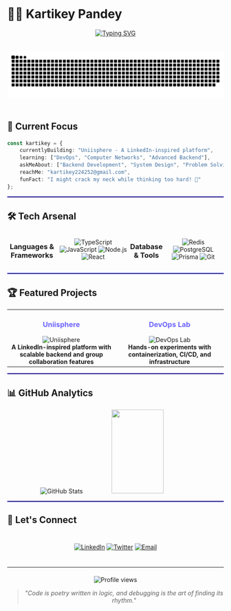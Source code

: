 # 👨‍💻 Kartikey Pandey

<div align="center">

[![Typing SVG](https://readme-typing-svg.demolab.com?font=Fira+Code&weight=600&size=32&duration=3000&pause=1000&color=6C63FF&center=true&vCenter=true&random=false&width=600&lines=Backend+Developer;DevOps+Enthusiast;Problem+Solver)](https://git.io/typing-svg)

<img src="https://raw.githubusercontent.com/Platane/snk/output/github-contribution-grid-snake.svg" alt="snake" style="margin: 20px 0;"/>

</div>

## 🎯 Current Focus

```typescript
const kartikey = {
    currentlyBuilding: "Uniisphere - A LinkedIn-inspired platform",
    learning: ["DevOps", "Computer Networks", "Advanced Backend"],
    askMeAbout: ["Backend Development", "System Design", "Problem Solving"],
    reachMe: "kartikey224252@gmail.com",
    funFact: "I might crack my neck while thinking too hard! 🤔"
};
```

<hr style="border: 1px solid #6C63FF;">

## 🛠️ Tech Arsenal

<div align="center" style="display: flex; justify-content: space-evenly;">

### Languages & Frameworks
![TypeScript](https://img.shields.io/badge/TypeScript-%23007ACC.svg?style=for-the-badge&logo=typescript&logoColor=white&color=000000)
![JavaScript](https://img.shields.io/badge/JavaScript-%23323330.svg?style=for-the-badge&logo=javascript&logoColor=%23F7DF1E&color=000000)
![Node.js](https://img.shields.io/badge/Node.js-6DA55F?style=for-the-badge&logo=node.js&logoColor=white&color=000000)
![React](https://img.shields.io/badge/React-%2320232a.svg?style=for-the-badge&logo=react&logoColor=%2361DAFB&color=000000)

### Database & Tools
![Redis](https://img.shields.io/badge/Redis-%23DD0031.svg?style=for-the-badge&logo=redis&logoColor=white&color=000000)
![PostgreSQL](https://img.shields.io/badge/PostgreSQL-%23316192.svg?style=for-the-badge&logo=postgresql&logoColor=white&color=000000)
![Prisma](https://img.shields.io/badge/Prisma-3982CE?style=for-the-badge&logo=Prisma&logoColor=white&color=000000)
![Git](https://img.shields.io/badge/Git-%23F05033.svg?style=for-the-badge&logo=git&logoColor=white&color=000000)

</div>

<hr style="border: 1px solid #6C63FF;">

## 🏆 Featured Projects

<div align="center">

<table>
  <tr>
    <td width="50%">
      <h3 align="center" style="color: #6C63FF;">Uniisphere</h3>
      <div align="center">  
        <img src="https://github-readme-stats.vercel.app/api/pin/?username=Donniedarko45&repo=uniisphere&theme=tokyonight" alt="Uniisphere"/>
        <br/>
        <span><strong>A LinkedIn-inspired platform with scalable backend and group collaboration features</strong></span>
      </div>
    </td>
    <td width="50%">
      <h3 align="center" style="color: #6C63FF;">DevOps Lab</h3>
      <div align="center">
        <img src="https://github-readme-stats.vercel.app/api/pin/?username=Donniedarko45&repo=devops-lab&theme=tokyonight" alt="DevOps Lab"/>
        <br/>
        <span><strong>Hands-on experiments with containerization, CI/CD, and infrastructure</strong></span>
      </div>
    </td>
  </tr>
</table>

</div>

<hr style="border: 1px solid #6C63FF;">

## 📊 GitHub Analytics

<div align="center">
  <img width="49%" height="195px" src="https://github-readme-stats.vercel.app/api?username=Donniedarko45&show_icons=true&theme=tokyonight&hide_border=true&count_private=true" alt="GitHub Stats"/>
 <img width="49%" height="195px" src="https://streak-stats.demolab.com?user=Donniedarko45&theme=tokyonight&hide_border=true"/>

</div>

<hr style="border: 1px solid #6C63FF;">

## 🤝 Let's Connect

<div align="center" style="padding: 10px;">

[![LinkedIn](https://img.shields.io/badge/LinkedIn-%230077B5.svg?style=for-the-badge&logo=linkedin&logoColor=white&color=000000)](https://www.linkedin.com/in/kartikeypandey45/)
[![Twitter](https://img.shields.io/badge/Twitter-%231DA1F2.svg?style=for-the-badge&logo=Twitter&logoColor=white&color=000000)](https://x.com/hellomewhat)
[![Email](https://img.shields.io/badge/Email-D14836?style=for-the-badge&logo=gmail&logoColor=white&color=000000)](mailto:kartikey224252@gmail.com)

</div>

---

<div align="center" style="margin-top: 20px;">
  <img src="https://komarev.com/ghpvc/?username=Donniedarko45&style=flat-square&color=6C63FF" alt="Profile views"/>
  
> *"Code is poetry written in logic, and debugging is the art of finding its rhythm."*
</div>
